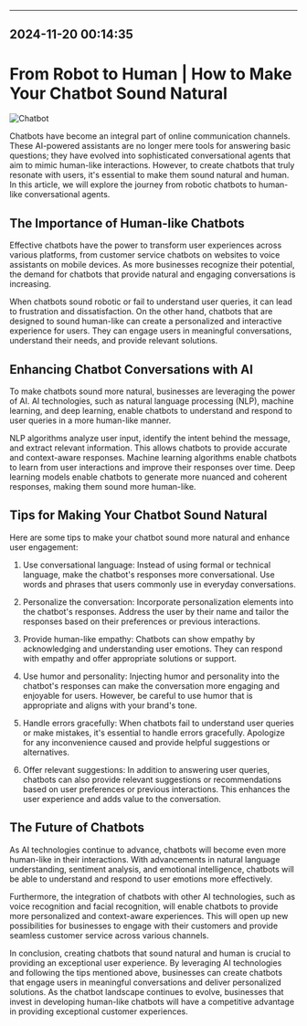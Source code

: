

---------------------------------------------
2024-11-20 00:14:35
---------------------------------------------

# From Robot to Human | How to Make Your Chatbot Sound Natural

![Chatbot](https://assets-global.website-files.com/637e5037f3ef83b76dcfc8f9/65148efd5ccc91f6f6703578_From%20Robot%20to%20Human%20How%20to%20Make%20Your%20Chatbot%20Sound%20Natural.png)

Chatbots have become an integral part of online communication channels. These AI-powered assistants are no longer mere tools for answering basic questions; they have evolved into sophisticated conversational agents that aim to mimic human-like interactions. However, to create chatbots that truly resonate with users, it's essential to make them sound natural and human. In this article, we will explore the journey from robotic chatbots to human-like conversational agents.

## The Importance of Human-like Chatbots

Effective chatbots have the power to transform user experiences across various platforms, from customer service chatbots on websites to voice assistants on mobile devices. As more businesses recognize their potential, the demand for chatbots that provide natural and engaging conversations is increasing.

When chatbots sound robotic or fail to understand user queries, it can lead to frustration and dissatisfaction. On the other hand, chatbots that are designed to sound human-like can create a personalized and interactive experience for users. They can engage users in meaningful conversations, understand their needs, and provide relevant solutions.

## Enhancing Chatbot Conversations with AI

To make chatbots sound more natural, businesses are leveraging the power of AI. AI technologies, such as natural language processing (NLP), machine learning, and deep learning, enable chatbots to understand and respond to user queries in a more human-like manner.

NLP algorithms analyze user input, identify the intent behind the message, and extract relevant information. This allows chatbots to provide accurate and context-aware responses. Machine learning algorithms enable chatbots to learn from user interactions and improve their responses over time. Deep learning models enable chatbots to generate more nuanced and coherent responses, making them sound more human-like.

## Tips for Making Your Chatbot Sound Natural

Here are some tips to make your chatbot sound more natural and enhance user engagement:

1. Use conversational language: Instead of using formal or technical language, make the chatbot's responses more conversational. Use words and phrases that users commonly use in everyday conversations.

2. Personalize the conversation: Incorporate personalization elements into the chatbot's responses. Address the user by their name and tailor the responses based on their preferences or previous interactions.

3. Provide human-like empathy: Chatbots can show empathy by acknowledging and understanding user emotions. They can respond with empathy and offer appropriate solutions or support.

4. Use humor and personality: Injecting humor and personality into the chatbot's responses can make the conversation more engaging and enjoyable for users. However, be careful to use humor that is appropriate and aligns with your brand's tone.

5. Handle errors gracefully: When chatbots fail to understand user queries or make mistakes, it's essential to handle errors gracefully. Apologize for any inconvenience caused and provide helpful suggestions or alternatives.

6. Offer relevant suggestions: In addition to answering user queries, chatbots can also provide relevant suggestions or recommendations based on user preferences or previous interactions. This enhances the user experience and adds value to the conversation.

## The Future of Chatbots

As AI technologies continue to advance, chatbots will become even more human-like in their interactions. With advancements in natural language understanding, sentiment analysis, and emotional intelligence, chatbots will be able to understand and respond to user emotions more effectively.

Furthermore, the integration of chatbots with other AI technologies, such as voice recognition and facial recognition, will enable chatbots to provide more personalized and context-aware experiences. This will open up new possibilities for businesses to engage with their customers and provide seamless customer service across various channels.

In conclusion, creating chatbots that sound natural and human is crucial to providing an exceptional user experience. By leveraging AI technologies and following the tips mentioned above, businesses can create chatbots that engage users in meaningful conversations and deliver personalized solutions. As the chatbot landscape continues to evolve, businesses that invest in developing human-like chatbots will have a competitive advantage in providing exceptional customer experiences.
